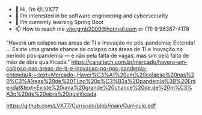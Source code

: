- 👋 Hi, I’m @LVX77
- 👀 I’m interested in be software engineering and cybersecurity
- 🌱 I’m currently learning Spring Boot
- 📫 How to reach me vitorgmb2000@hotmail.com or (11) 9 96387-4178


"Haverá um colapso nas áreas de TI e Inovação no pós-pandemia; Entenda! ... 
Existe uma grande chance de colapso nas áreas de TI e Inovação no período pós-pandemia
— e não pela falta de vagas, mas sim pela falta de mão de obra qualificada."
  https://canaltech.com.br/mercado/havera-um-colapso-nas-areas-de-ti-e-inovacao-no-pos-pandemia-entenda/#:~:text=Mercado-,Haver%C3%A1%20um%20colapso%20nas%20%C3%A1reas%20de%20TI,no%20p%C3%B3s%2Dpandemia%3B%20Entenda!&text=Existe%20uma%20grande%20chance%20de,de%20m%C3%A3o%20de%20obra%20qualificada.


https://github.com/LVX77/Curriculo/blob/main/Curriculo.pdf
